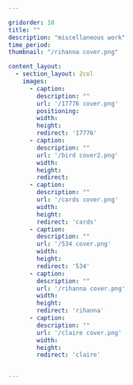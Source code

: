 ```yaml
---

gridorder: 10
title: ""
description: "miscellaneous work"
time_period:
thumbnail: "/rihanna cover.png"

content_layout:
  - section_layout: 2col
    images:
      - caption:
        description: ""
        url: '/17776 cover.png'
        positioning: 
        width:
        height:
        redirect: '17776'
      - caption:
        description: ""
        url: '/bird cover2.png'
        width:
        height:
        redirect:
      - caption:
        description: ""
        url: '/cards cover.png'
        width:
        height:
        redirect: 'cards'
      - caption:
        description: ""
        url: '/534 cover.png'
        width:
        height:
        redirect: '534'
      - caption:
        description: ""
        url: '/rihanna cover.png'
        width:
        height:
        redirect: 'rihanna'
      - caption:
        description: ""
        url: '/claire cover.png'
        width:
        height:
        redirect: 'claire'


---
```

